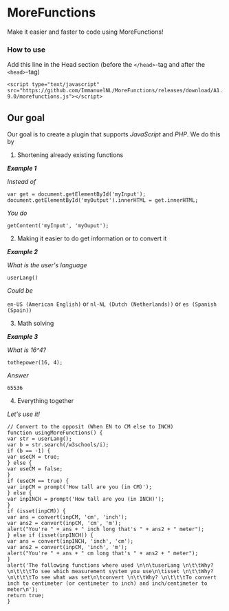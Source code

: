 # MoreFunctions
Make it easier and faster to code using MoreFunctions!

### How to use
Add this line in the Head section (before the `</head>`-tag and after the `<head>`-tag)

`<script type="text/javascript" src="https://github.com/ImmanuelNL/MoreFunctions/releases/download/A1.9.0/morefunctions.js"></script>`
## Our goal
Our goal is to create a plugin that supports *JavaScript* and *PHP*.
We do this by
 1) Shortening already existing functions
 
 ***Example 1***
 
 *Instead of*
 
 `var get = document.getElementById('myInput');
 document.getElementById('myOutput').innerHTML = get.innerHTML;`
 
 *You do*
 
 `getContent('myInput', 'myOuput');`
 
 2) Making it easier to do get information or to convert it
 
 ***Example 2***
 
 *What is the user's language*
 
 `userLang()`
 
 *Could be*
 
 `en-US (American English)` or `nl-NL (Dutch (Netherlands))` or `es (Spanish (Spain))`

3) Math solving

***Example 3***

*What is 16^4?*

`tothepower(16, 4);`

*Answer*

`65536`

4) Everything together

 *Let's use it!*

```
// Convert to the opposit (When EN to CM else to INCH)
function usingMoreFunctions() {
var str = userLang();
var b = str.search(/w3schools/i);
if (b == -1) {
var useCM = true;
} else {
var useCM = false;
}
if (useCM == true) {
var inpCM = prompt('How tall are you (in CM)');
} else {
var inpINCH = prompt('How tall are you (in INCH)');
}
if (isset(inpCM)) {
var ans = convert(inpCM, 'cm', 'inch');
var ans2 = convert(inpCM, 'cm', 'm');
alert("You're " + ans + " inch long that's " + ans2 + " meter");
} else if (isset(inpINCH)) {
var ans = convert(inpINCH, 'inch', 'cm');
var ans2 = convert(inpCM, 'inch', 'm');
alert("You're " + ans + " cm long that's " + ans2 + " meter");
}
alert('The following functions where used \n\n\tuserLang \n\t\tWhy? \n\t\t\tTo see which measurement system you use\n\tisset \n\t\tWhy? \n\t\t\tTo see what was set\n\tconvert \n\t\tWhy? \n\t\t\tTo convert inch to centimeter (or centimeter to inch) and inch/centimeter to meter\n');
return true;
}
```


